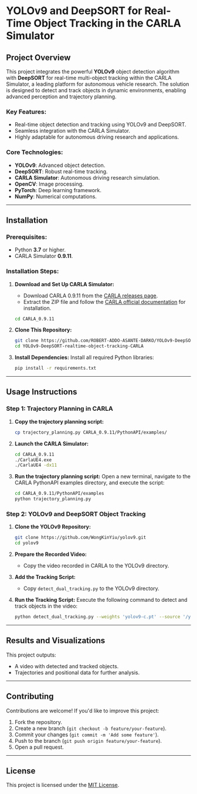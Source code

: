 # YOLOv9 and DeepSORT for Real-Time Object Tracking in the CARLA Simulator

## Project Overview

This project integrates the powerful **YOLOv9** object detection algorithm with **DeepSORT** for real-time multi-object tracking within the CARLA Simulator, a leading platform for autonomous vehicle research. The solution is designed to detect and track objects in dynamic environments, enabling advanced perception and trajectory planning.

### Key Features:
- Real-time object detection and tracking using YOLOv9 and DeepSORT.
- Seamless integration with the CARLA Simulator.
- Highly adaptable for autonomous driving research and applications.

### Core Technologies:
- **YOLOv9**: Advanced object detection.
- **DeepSORT**: Robust real-time tracking.
- **CARLA Simulator**: Autonomous driving research simulation.
- **OpenCV**: Image processing.
- **PyTorch**: Deep learning framework.
- **NumPy**: Numerical computations.

---

## Installation

### Prerequisites:
- Python **3.7** or higher.
- CARLA Simulator **0.9.11**.

### Installation Steps:

1. **Download and Set Up CARLA Simulator:**
   - Download CARLA 0.9.11 from the [CARLA releases page](https://github.com/carla-simulator/carla/releases).
   - Extract the ZIP file and follow the [CARLA official documentation](https://carla.readthedocs.io/) for installation.
     
   ```bash
   cd CARLA_0.9.11
   ```

2. **Clone This Repository:**
   ```bash
   git clone https://github.com/ROBERT-ADDO-ASANTE-DARKO/YOLOv9-DeepSORT-realtime-object-tracking-CARLA.git
   cd YOLOv9-DeepSORT-realtime-object-tracking-CARLA
   ```

3. **Install Dependencies:**
   Install all required Python libraries:
   ```bash
   pip install -r requirements.txt
   ```

---

## Usage Instructions

### Step 1: Trajectory Planning in CARLA

1. **Copy the trajectory planning script:**
   ```bash
   cp trajectory_planning.py CARLA_0.9.11/PythonAPI/examples/
   ```

2. **Launch the CARLA Simulator:**
   ```bash
   cd CARLA_0.9.11
   ./CarlaUE4.exe
   ./CarlaUE4 -dx11
   ```

3. **Run the trajectory planning script:**
   Open a new terminal, navigate to the CARLA PythonAPI examples directory, and execute the script:
   ```bash
   cd CARLA_0.9.11/PythonAPI/examples
   python trajectory_planning.py
   ```

### Step 2: YOLOv9 and DeepSORT Object Tracking

1. **Clone the YOLOv9 Repository:**
   ```bash
   git clone https://github.com/WongKinYiu/yolov9.git
   cd yolov9
   ```

2. **Prepare the Recorded Video:**
   - Copy the video recorded in CARLA to the YOLOv9 directory.

3. **Add the Tracking Script:**
   - Copy `detect_dual_tracking.py` to the YOLOv9 directory.

4. **Run the Tracking Script:**
   Execute the following command to detect and track objects in the video:
   ```bash
   python detect_dual_tracking.py --weights 'yolov9-c.pt' --source '/yolov9/video.mp4' --device 'cpu'
   ```

---

## Results and Visualizations

This project outputs:
- A video with detected and tracked objects.
- Trajectories and positional data for further analysis.

---

## Contributing

Contributions are welcome! If you'd like to improve this project:
1. Fork the repository.
2. Create a new branch (`git checkout -b feature/your-feature`).
3. Commit your changes (`git commit -m 'Add some feature'`).
4. Push to the branch (`git push origin feature/your-feature`).
5. Open a pull request.

---

## License

This project is licensed under the [MIT License](LICENSE).

